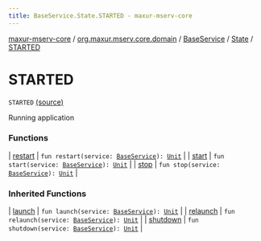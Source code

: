 ```yaml
---
title: BaseService.State.STARTED - maxur-mserv-core
---
```


[maxur-mserv-core](../../../../index.html) / [org.maxur.mserv.core.domain](../../../index.html) / [BaseService](../../index.html) / [State](../index.html) / [STARTED](.)

# STARTED

`STARTED` [(source)](https://github.com/myunusov/maxur-mserv/tree/master/maxur-mserv-core/src/main/kotlin/org/maxur/mserv/core/domain/BaseService.kt#L65)

Running application

### Functions

| [restart](restart.html) | `fun restart(service: `[`BaseService`](../../index.html)`): `[`Unit`](https://kotlinlang.org/api/latest/jvm/stdlib/kotlin/-unit/index.html) |
| [start](start.html) | `fun start(service: `[`BaseService`](../../index.html)`): `[`Unit`](https://kotlinlang.org/api/latest/jvm/stdlib/kotlin/-unit/index.html) |
| [stop](stop.html) | `fun stop(service: `[`BaseService`](../../index.html)`): `[`Unit`](https://kotlinlang.org/api/latest/jvm/stdlib/kotlin/-unit/index.html) |

### Inherited Functions

| [launch](../launch.html) | `fun launch(service: `[`BaseService`](../../index.html)`): `[`Unit`](https://kotlinlang.org/api/latest/jvm/stdlib/kotlin/-unit/index.html) |
| [relaunch](../relaunch.html) | `fun relaunch(service: `[`BaseService`](../../index.html)`): `[`Unit`](https://kotlinlang.org/api/latest/jvm/stdlib/kotlin/-unit/index.html) |
| [shutdown](../shutdown.html) | `fun shutdown(service: `[`BaseService`](../../index.html)`): `[`Unit`](https://kotlinlang.org/api/latest/jvm/stdlib/kotlin/-unit/index.html) |

